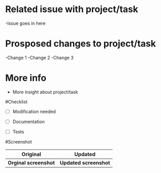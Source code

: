 # Related issue with project/task
-Issue goes in here


# Prosposed changes to project/task
-Change 1
-Change 2
-Change 3


# More info
- More insight about project/task


#Checklist
- [ ] Modification needed
- [ ] Documentation
- [ ] Tests


#Screenshot



Original                   | Updated
:---------------------------:|:---------------------------:
**Orginal screenshot**       | **Updated screenshot**  
